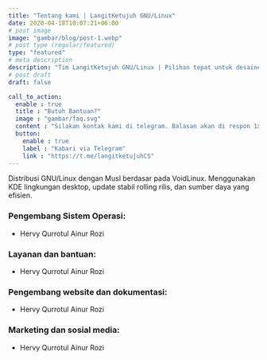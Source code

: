 ```yaml
---
title: "Tentang kami | LangitKetujuh GNU/Linux"
date: 2020-04-18T10:07:21+06:00
# post image
image: "gambar/blog/post-1.webp"
# post type (regular/featured)
type: "featured"
# meta description
description: "Tim LangitKetujuh GNU/Linux | Pilihan tepat untuk desainer dan pengguna desktop"
# post draft
draft: false

call_to_action:
  enable : true
  title : "Butuh Bantuan?"
  image : "gambar/faq.svg"
  content : "Silakan kontak kami di telegram. Balasan akan di respon 1x3 jam."
  button:
    enable : true
    label : "Kabari via Telegram"
    link : "https://t.me/langitketujuhCS"
---
```


Distribusi GNU/Linux dengan Musl berdasar pada VoidLinux. Menggunakan KDE lingkungan desktop, update stabil rolling rilis, dan sumber daya yang efisien.

### Pengembang Sistem Operasi:
- Hervy Qurrotul Ainur Rozi

### Layanan dan bantuan:
- Hervy Qurrotul Ainur Rozi

### Pengembang website dan dokumentasi:
- Hervy Qurrotul Ainur Rozi

### Marketing dan sosial media:
- Hervy Qurrotul Ainur Rozi
